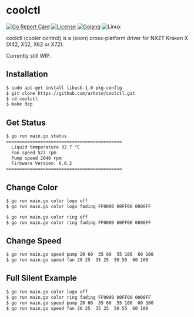 # coolctl

[![Go Report Card](https://goreportcard.com/badge/github.com/arkste/coolctl)](https://goreportcard.com/report/github.com/arkste/coolctl)
[![License](https://img.shields.io/badge/license-MIT-blue.svg)](https://raw.githubusercontent.com/arkste/coolctl/master/LICENSE)
[![Golang](https://img.shields.io/badge/Go-1.13-blue.svg)](https://golang.org)
![Linux](https://img.shields.io/badge/Supports-Linux-green.svg)

coolctl (cooler control) is a (soon) cross-platform driver for NXZT Kraken X (X42, X52, X62 or X72).

Currently still WIP.

## Installation

```bash
$ sudo apt-get install libusb-1.0 pkg-config
$ git clone https://github.com/arkste/coolctl.git
$ cd coolctl
$ make dep
```

## Get Status

```bash
$ go run main.go status
============================================
  Liquid temperature 32.7 °C
  Fan speed 527 rpm
  Pump speed 2040 rpm
  Firmware Version: 6.0.2
============================================
```

## Change Color

```bash
$ go run main.go color logo off
$ go run main.go color logo fading FF0000 00FF00 0000FF

$ go run main.go color ring off
$ go run main.go color ring fading FF0000 00FF00 0000FF
```

## Change Speed

```bash
$ go run main.go speed pump 20 60  35 60  55 100  60 100
$ go run main.go speed fan 20 25  35 25  50 55  60 100
```

## Full Silent Example

```bash
$ go run main.go color logo off
$ go run main.go color ring fading FF0000 00FF00 0000FF
$ go run main.go speed pump 20 60  35 60  55 100  60 100
$ go run main.go speed fan 20 25  35 25  50 55  60 100
```